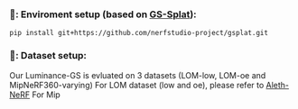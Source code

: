 ### 📖: Enviroment setup (based on [GS-Splat](https://github.com/nerfstudio-project/gsplat)):
```
pip install git+https://github.com/nerfstudio-project/gsplat.git
```

### 📖: Dataset setup:
Our Luminance-GS is evluated on 3 datasets (LOM-low, LOM-oe and MipNeRF360-varying)
For LOM dataset (low and oe), please refer to [Aleth-NeRF](https://github.com/cuiziteng/Aleth-NeRF)
For Mip


